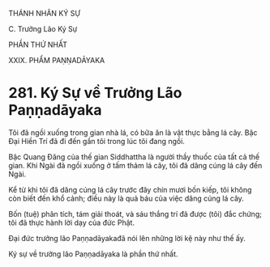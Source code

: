 THÁNH NHÂN KÝ SỰ

C. Trưởng Lão Ký Sự

PHẦN THỨ NHẤT

XXIX. PHẨM PAṆṆADĀYAKA

# 281. Ký Sự về Trưởng Lão Paṇṇadāyaka

Tôi đã ngồi xuống trong gian nhà lá, có bữa ăn là vật thực bằng lá cây. Bậc Đại Hiền Trí đã đi đến gần tôi trong lúc tôi đang ngồi.

Bậc Quang Đăng của thế gian Siddhattha là người thầy thuốc của tất cả thế gian. Khi Ngài đã ngồi xuống ở tấm thảm lá cây, tôi đã dâng cúng lá cây đến Ngài.

Kể từ khi tôi đã dâng cúng lá cây trước đây chín mươi bốn kiếp, tôi không còn biết đến khổ cảnh; điều này là quả báu của việc dâng cúng lá cây.

Bốn (tuệ) phân tích, tám giải thoát, và sáu thắng trí đã được (tôi) đắc chứng; tôi đã thực hành lời dạy của đức Phật.

Đại đức trưởng lão Paṇṇadāyakađã nói lên những lời kệ này như thế ấy.

Ký sự về trưởng lão Paṇṇadāyaka là phần thứ nhất.
